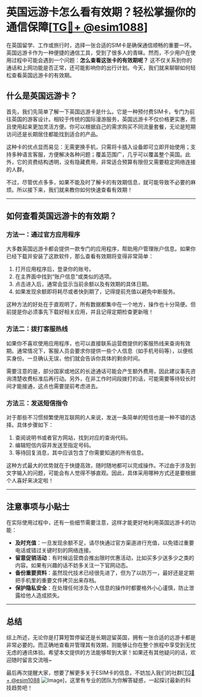 # 英国远游卡怎么看有效期？轻松掌握你的通信保障[[TG💪+ @esim1088](https://t.me/s/esim1088)]

在英国留学、工作或旅行时，选择一张合适的SIM卡是确保通信顺畅的重要一环。英国远游卡作为一种便捷的通信工具，受到了很多人的青睐。然而，不少用户在使用过程中可能会遇到一个问题：**怎么查看这张卡的有效期呢？** 这不仅关系到你的通话和上网功能是否正常，还可能影响你的出行计划。今天，我们就来聊聊如何轻松查看英国远游卡的有效期。

## 什么是英国远游卡？

首先，我们先简单了解一下英国远游卡是什么。它是一种预付费SIM卡，专门为前往英国的游客设计。相较于传统的国际漫游服务，英国远游卡不仅价格更实惠，而且使用起来更加灵活方便。你可以根据自己的需求购买不同流量套餐，无论是短期访问还是长期居住都能找到适合的产品。

这种卡的优点显而易见：无需更换手机，只需将卡插入设备即可立即开始使用；支持多种语言客服，方便解决各种问题；覆盖范围广，几乎可以覆盖整个英国。此外，它的资费结构透明，没有隐藏费用，非常适合预算有限但又需要稳定网络连接的人群。

不过，尽管优点多多，如果不能及时了解卡的有效期信息，就可能导致不必要的麻烦。所以接下来，我们就来教你如何快速查看有效期！

---

## 如何查看英国远游卡的有效期？

### 方法一：通过官方应用程序

大多数英国远游卡都会提供一款专门的应用程序，帮助用户管理账户信息。如果你已经下载并安装了这款软件，那么查看有效期将变得非常简单：

1. 打开应用程序后，登录你的账号。
2. 在主界面中找到“账户信息”或类似的选项。
3. 点击进入后，通常会显示当前余额以及有效期的具体日期。
4. 如果发现余额即将耗尽或者快到期了，记得提前充值以避免中断服务。

这种方法的好处在于直观明了，所有数据都集中在一个地方，操作也十分简便。但前提是你必须事先下载好相关应用，并且记得定期检查更新哦！

### 方法二：拨打客服热线

如果你不喜欢使用应用程序，也可以直接联系运营商提供的客服热线来查询有效期。通常情况下，客服人员会要求你提供一些个人信息（如手机号码等），以便核实身份。一旦确认无误，他们就会告诉你具体的剩余时间。

需要注意的是，部分国家或地区的长途通话可能会产生额外费用，因此建议事先咨询清楚收费标准后再行动。另外，在非工作时间段拨打的话，可能需要等待较长时间才能接通，这点也需要提前考虑进去。

### 方法三：发送短信指令

对于那些不习惯频繁使用互联网的人来说，发送一条简单的短信也是一种不错的选择。具体步骤如下：

1. 查阅说明书或者官方网站，找到对应的查询代码。
2. 编辑短信内容并发送至指定号码。
3. 等待回复消息，其中应该包含了你需要知道的所有信息。

这种方式最大的优势就在于快捷高效，随时随地都可以完成操作。不过由于涉及到文字输入的问题，可能会有人觉得不够直观。因此，具体采用哪种方式还是要根据个人喜好来决定啦！

---

## 注意事项与小贴士

在实际使用过程中，还有一些细节需要注意，这样才能更好地利用英国远游卡的功能：

- **及时充值**：一旦发现余额不足，请尽快通过官方渠道进行充值，以免错过重要电话或错过关键时刻的网络连接。
- **留意促销活动**：有时候运营商会推出限时优惠活动，比如买多少送多少之类的内容。如果有兴趣的话不妨多关注一下官网动态。
- **备份重要资料**：虽然现代技术已经很先进了，但为了以防万一，最好还是定期把手机里的重要文件拷贝出来存档。
- **保护隐私安全**：在处理任何涉及个人信息的操作时都要格外小心谨慎，防止泄露给他人造成损失。

---

## 总结

综上所述，无论你是打算短暂停留还是长期逗留英国，拥有一张合适的远游卡都是非常必要的。而正确地查看并管理其有效期，则能够让你在整个旅程中享受到无忧无虑的通讯体验。希望本文提供的方法能够帮到大家！如果还有其他疑问的话，欢迎随时留言交流哦~

最后再次提醒大家，想要了解更多关于ESIM卡的信息，不妨加入我们的社群[[TG💪+ @esim1088](https://t.me/s/esim1088) ![Image](https://i.postimg.cc/4NQfJmqS/Snipaste-2025-05-13-00-14-12.png)]，这里有专业的团队为你解答疑惑，一起探讨最新的科技趋势吧！